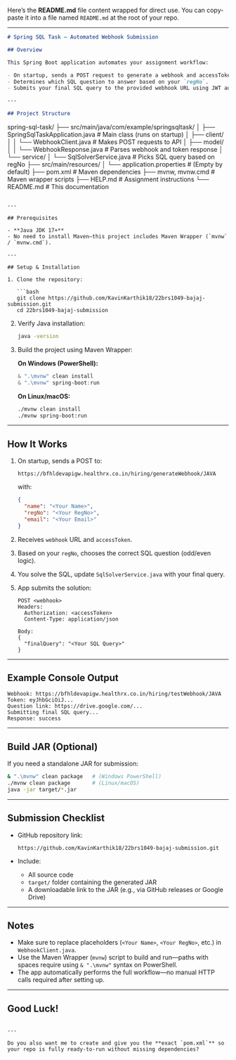 Here’s the **README.md** file content wrapped for direct use. You can copy-paste it into a file named `README.md` at the root of your repo.

---

```markdown
# Spring SQL Task – Automated Webhook Submission

## Overview

This Spring Boot application automates your assignment workflow:

- On startup, sends a POST request to generate a webhook and accessToken.
- Determines which SQL question to answer based on your `regNo`.
- Submits your final SQL query to the provided webhook URL using JWT authorization.

---

## Project Structure

```

spring-sql-task/
├── src/main/java/com/example/springsqltask/
│    ├── SpringSqlTaskApplication.java   # Main class (runs on startup)
│    ├── client/
│    │     └── WebhookClient.java        # Makes POST requests to API
│    ├── model/
│    │     └── WebhookResponse.java      # Parses webhook and token response
│    └── service/
│          └── SqlSolverService.java     # Picks SQL query based on regNo
├── src/main/resources/
│    └── application.properties          # (Empty by default)
├── pom.xml                              # Maven dependencies
├── mvnw, mvnw\.cmd                       # Maven wrapper scripts
├── HELP.md                              # Assignment instructions
└── README.md                            # This documentation

````

---

## Prerequisites

- **Java JDK 17+**
- No need to install Maven—this project includes Maven Wrapper (`mvnw` / `mvnw.cmd`).

---

## Setup & Installation

1. Clone the repository:

   ```bash
   git clone https://github.com/KavinKarthik18/22brs1049-bajaj-submission.git
   cd 22brs1049-bajaj-submission
````

2. Verify Java installation:

   ```bash
   java -version
   ```

3. Build the project using Maven Wrapper:

   **On Windows (PowerShell):**

   ```powershell
   & ".\mvnw" clean install
   & ".\mvnw" spring-boot:run
   ```

   **On Linux/macOS:**

   ```bash
   ./mvnw clean install
   ./mvnw spring-boot:run
   ```

---

## How It Works

1. On startup, sends a POST to:

   ```
   https://bfhldevapigw.healthrx.co.in/hiring/generateWebhook/JAVA
   ```

   with:

   ```json
   {
     "name": "<Your Name>",
     "regNo": "<Your RegNo>",
     "email": "<Your Email>"
   }
   ```

2. Receives `webhook` URL and `accessToken`.

3. Based on your `regNo`, chooses the correct SQL question (odd/even logic).

4. You solve the SQL, update `SqlSolverService.java` with your final query.

5. App submits the solution:

   ```
   POST <webhook>
   Headers:
     Authorization: <accessToken>
     Content-Type: application/json

   Body:
   {
     "finalQuery": "<Your SQL Query>"
   }
   ```

---

## Example Console Output

```
Webhook: https://bfhldevapigw.healthrx.co.in/hiring/testWebhook/JAVA
Token: eyJhbGciOiJ...
Question link: https://drive.google.com/...
Submitting final SQL query...
Response: success
```

---

## Build JAR (Optional)

If you need a standalone JAR for submission:

```bash
& ".\mvnw" clean package   # (Windows PowerShell)
./mvnw clean package       # (Linux/macOS)
java -jar target/*.jar
```

---

## Submission Checklist

* GitHub repository link:

  ```
  https://github.com/KavinKarthik18/22brs1049-bajaj-submission.git
  ```

* Include:

  * All source code
  * `target/` folder containing the generated JAR
  * A downloadable link to the JAR (e.g., via GitHub releases or Google Drive)

---

## Notes

* Make sure to replace placeholders (`<Your Name>`, `<Your RegNo>`, etc.) in `WebhookClient.java`.
* Use the Maven Wrapper (`mvnw`) script to build and run—paths with spaces require using `& ".\mvnw"` syntax on PowerShell.
* The app automatically performs the full workflow—no manual HTTP calls required after setting up.

---

## Good Luck!

```

---

Do you also want me to create and give you the **exact `pom.xml`** so your repo is fully ready-to-run without missing dependencies?
```
